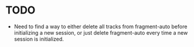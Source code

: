 # TODO
- Need to find a way to either delete all tracks from fragment-auto before initializing a new session, or just delete fragment-auto every time a new session is initialized.